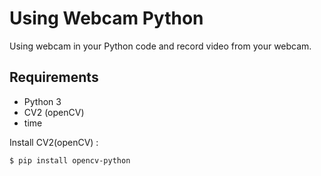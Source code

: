 # Using Webcam Python
Using webcam in your Python code and record video from your webcam.


## Requirements

- Python 3
- CV2 (openCV)
- time

Install CV2(openCV) :

```bash
$ pip install opencv-python
```

